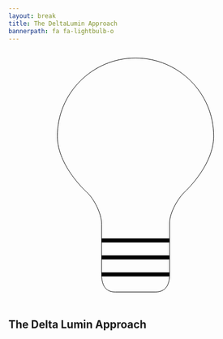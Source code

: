 ```yaml
---
layout: break
title: The DeltaLumin Approach
bannerpath: fa fa-lightbulb-o
---
```


<style>


</style>

<div class="bulb">
	<svg width="500px" height="500px">
		<path id="bulb" fill="none" stroke="black" stroke-width="1" stroke-miterlimit="10" d="M404.8,171.1c0-85-69.2-154.2-154.2-154.2
		S96.4,86.1,96.4,171.1c0,59.2,58.3,110.7,58.3,110.7c14.5,13.5,29,42.5,29,62.4v99.5c0,20,6.8,34.8,26.7,34.8h79.5
		c20.3,0,28-14.5,28-34.8V342c0-20.3,16.7-49.2,31.2-62.4C349.1,279.6,404.8,228.1,404.8,171.1z"/>
		<line id="lineOne" stroke="#000000" stroke-width="8" stroke-miterlimit="10" x1="183.6" y1="376.8" x2="317.5" y2="376.8"/>
		<line id="lineTwo" stroke="#000000" stroke-width="8" stroke-miterlimit="10" x1="183.6" y1="410.3" x2="317.5" y2="410.3"/>
		<line id="lineThree" stroke="#000000" stroke-width="8" stroke-miterlimit="10" x1="183.6" y1="443.8" x2="317.5" y2="443.8"/>
	</svg>
</div>
<h2>The Delta Lumin Approach</h2>

<script src="../js/jquery-2.1.4.min.js"></script>
<script src ="js/main.js"></script>
